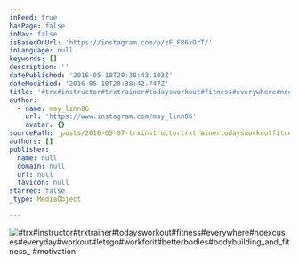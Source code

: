```yaml
---
inFeed: true
hasPage: false
inNav: false
isBasedOnUrl: 'https://instagram.com/p/zF_F86xOrT/'
inLanguage: null
keywords: []
description: ''
datePublished: '2016-05-10T20:38:43.103Z'
dateModified: '2016-05-10T20:38:42.747Z'
title: '#trx#instructor#trxtrainer#todaysworkout#fitness#everywhere#noexcuses#everyday#workout#letsgo#workforit#betterbodies#bodybuilding_and_fitness_ #motivation'
author:
  - name: may_linn86
    url: 'https://www.instagram.com/may_linn86'
    avatar: {}
sourcePath: _posts/2016-05-07-trxinstructortrxtrainertodaysworkoutfitnesseverywhere.md
authors: []
publisher:
  name: null
  domain: null
  url: null
  favicon: null
starred: false
_type: MediaObject

---
```

![#trx#instructor#trxtrainer#todaysworkout#fitness#everywhere#noexcuses#everyday#workout#letsgo#workforit#betterbodies#bodybuilding_and_fitness_ #motivation](https://scontent.cdninstagram.com/t51.2885-15/e15/11005241_1397718500535551_878103450_n.jpg?ig_cache_key=OTIwNDE5MTg0ODA1MjEwODM1.2)